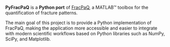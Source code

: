 **PyFracPaQ** is a **Python port** of [FracPaQ](https://github.com/DaveHealy-github/FracPaQ), a MATLAB™ toolbox for the quantification of fracture patterns.  

The main goal of this project is to provide a Python implementation of FracPaQ, making the application more accessible and easier to integrate with modern scientific workflows based on Python libraries such as NumPy, SciPy, and Matplotlib.
